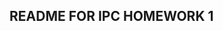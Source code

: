 README FOR IPC HOMEWORK 1
--------------------------------------------------------------------------------------------------------------------------------------------
